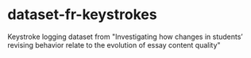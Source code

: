 # dataset-fr-keystrokes
Keystroke logging dataset from "Investigating how changes in students’ revising behavior relate to the evolution of essay content quality"
